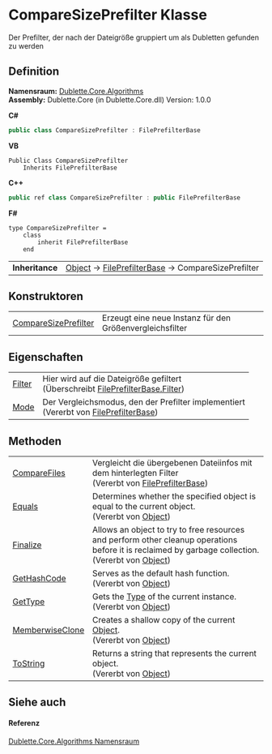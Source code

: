 # CompareSizePrefilter Klasse


Der Prefilter, der nach der Dateigröße gruppiert um als Dubletten gefunden zu werden



## Definition
**Namensraum:** <a href="5656dd94-029e-d2d0-b330-317b5e2133f4">Dublette.Core.Algorithms</a>  
**Assembly:** Dublette.Core (in Dublette.Core.dll) Version: 1.0.0

**C#**
``` C#
public class CompareSizePrefilter : FilePrefilterBase
```
**VB**
``` VB
Public Class CompareSizePrefilter
	Inherits FilePrefilterBase
```
**C++**
``` C++
public ref class CompareSizePrefilter : public FilePrefilterBase
```
**F#**
``` F#
type CompareSizePrefilter = 
    class
        inherit FilePrefilterBase
    end
```

<table><tr><td><strong>Inheritance</strong></td><td><a href="https://learn.microsoft.com/dotnet/api/system.object" target="_blank" rel="noopener noreferrer">Object</a>  →  <a href="6dbd65a7-ed18-62a3-37f5-6bc0d29d01d5">FilePrefilterBase</a>  →  CompareSizePrefilter</td></tr>
</table>



## Konstruktoren
<table>
<tr>
<td><a href="e977bfaf-0c09-51c9-28db-e82bc71c7104">CompareSizePrefilter</a></td>
<td>Erzeugt eine neue Instanz für den Größenvergleichsfilter</td></tr>
</table>

## Eigenschaften
<table>
<tr>
<td><a href="d72f856e-0a31-a57c-065a-b7db1ea6b42d">Filter</a></td>
<td>Hier wird auf die Dateigröße gefiltert<br />(Überschreibt <a href="2cc2c3b8-319f-2205-5a59-8001683a9b9d">FilePrefilterBase.Filter</a>)</td></tr>
<tr>
<td><a href="a44e7584-9caf-978e-a4e9-21fcbde6462d">Mode</a></td>
<td>Der Vergleichsmodus, den der Prefilter implementiert<br />(Vererbt von <a href="6dbd65a7-ed18-62a3-37f5-6bc0d29d01d5">FilePrefilterBase</a>)</td></tr>
</table>

## Methoden
<table>
<tr>
<td><a href="0e951093-2200-954a-d80f-e4813c024dd5">CompareFiles</a></td>
<td>Vergleicht die übergebenen Dateiinfos mit dem hinterlegten Filter<br />(Vererbt von <a href="6dbd65a7-ed18-62a3-37f5-6bc0d29d01d5">FilePrefilterBase</a>)</td></tr>
<tr>
<td><a href="https://learn.microsoft.com/dotnet/api/system.object.equals#system-object-equals(system-object)" target="_blank" rel="noopener noreferrer">Equals</a></td>
<td>Determines whether the specified object is equal to the current object.<br />(Vererbt von <a href="https://learn.microsoft.com/dotnet/api/system.object" target="_blank" rel="noopener noreferrer">Object</a>)</td></tr>
<tr>
<td><a href="https://learn.microsoft.com/dotnet/api/system.object.finalize#system-object-finalize" target="_blank" rel="noopener noreferrer">Finalize</a></td>
<td>Allows an object to try to free resources and perform other cleanup operations before it is reclaimed by garbage collection.<br />(Vererbt von <a href="https://learn.microsoft.com/dotnet/api/system.object" target="_blank" rel="noopener noreferrer">Object</a>)</td></tr>
<tr>
<td><a href="https://learn.microsoft.com/dotnet/api/system.object.gethashcode#system-object-gethashcode" target="_blank" rel="noopener noreferrer">GetHashCode</a></td>
<td>Serves as the default hash function.<br />(Vererbt von <a href="https://learn.microsoft.com/dotnet/api/system.object" target="_blank" rel="noopener noreferrer">Object</a>)</td></tr>
<tr>
<td><a href="https://learn.microsoft.com/dotnet/api/system.object.gettype#system-object-gettype" target="_blank" rel="noopener noreferrer">GetType</a></td>
<td>Gets the <a href="https://learn.microsoft.com/dotnet/api/system.type" target="_blank" rel="noopener noreferrer">Type</a> of the current instance.<br />(Vererbt von <a href="https://learn.microsoft.com/dotnet/api/system.object" target="_blank" rel="noopener noreferrer">Object</a>)</td></tr>
<tr>
<td><a href="https://learn.microsoft.com/dotnet/api/system.object.memberwiseclone#system-object-memberwiseclone" target="_blank" rel="noopener noreferrer">MemberwiseClone</a></td>
<td>Creates a shallow copy of the current <a href="https://learn.microsoft.com/dotnet/api/system.object" target="_blank" rel="noopener noreferrer">Object</a>.<br />(Vererbt von <a href="https://learn.microsoft.com/dotnet/api/system.object" target="_blank" rel="noopener noreferrer">Object</a>)</td></tr>
<tr>
<td><a href="https://learn.microsoft.com/dotnet/api/system.object.tostring#system-object-tostring" target="_blank" rel="noopener noreferrer">ToString</a></td>
<td>Returns a string that represents the current object.<br />(Vererbt von <a href="https://learn.microsoft.com/dotnet/api/system.object" target="_blank" rel="noopener noreferrer">Object</a>)</td></tr>
</table>

## Siehe auch


#### Referenz
<a href="5656dd94-029e-d2d0-b330-317b5e2133f4">Dublette.Core.Algorithms Namensraum</a>  
